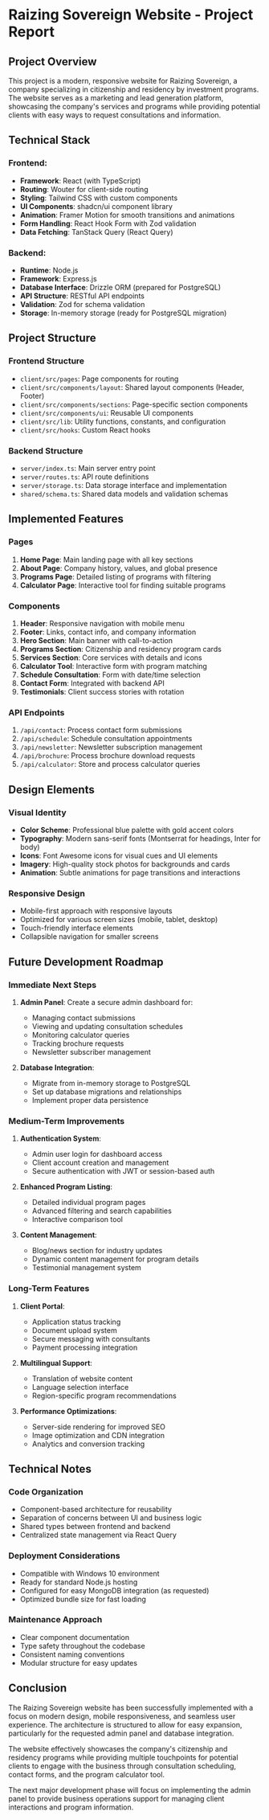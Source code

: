 # Raizing Sovereign Website - Project Report

## Project Overview

This project is a modern, responsive website for Raizing Sovereign, a company specializing in citizenship and residency by investment programs. The website serves as a marketing and lead generation platform, showcasing the company's services and programs while providing potential clients with easy ways to request consultations and information.

## Technical Stack

### Frontend:
- **Framework**: React (with TypeScript)
- **Routing**: Wouter for client-side routing
- **Styling**: Tailwind CSS with custom components
- **UI Components**: shadcn/ui component library
- **Animation**: Framer Motion for smooth transitions and animations
- **Form Handling**: React Hook Form with Zod validation
- **Data Fetching**: TanStack Query (React Query)

### Backend:
- **Runtime**: Node.js
- **Framework**: Express.js
- **Database Interface**: Drizzle ORM (prepared for PostgreSQL)
- **API Structure**: RESTful API endpoints
- **Validation**: Zod for schema validation
- **Storage**: In-memory storage (ready for PostgreSQL migration)

## Project Structure

### Frontend Structure
- `client/src/pages`: Page components for routing
- `client/src/components/layout`: Shared layout components (Header, Footer)
- `client/src/components/sections`: Page-specific section components
- `client/src/components/ui`: Reusable UI components
- `client/src/lib`: Utility functions, constants, and configuration
- `client/src/hooks`: Custom React hooks

### Backend Structure
- `server/index.ts`: Main server entry point
- `server/routes.ts`: API route definitions
- `server/storage.ts`: Data storage interface and implementation
- `shared/schema.ts`: Shared data models and validation schemas

## Implemented Features

### Pages
1. **Home Page**: Main landing page with all key sections
2. **About Page**: Company history, values, and global presence
3. **Programs Page**: Detailed listing of programs with filtering
4. **Calculator Page**: Interactive tool for finding suitable programs

### Components
1. **Header**: Responsive navigation with mobile menu
2. **Footer**: Links, contact info, and company information
3. **Hero Section**: Main banner with call-to-action
4. **Programs Section**: Citizenship and residency program cards
5. **Services Section**: Core services with details and icons
6. **Calculator Tool**: Interactive form with program matching
7. **Schedule Consultation**: Form with date/time selection
8. **Contact Form**: Integrated with backend API
9. **Testimonials**: Client success stories with rotation

### API Endpoints
1. `/api/contact`: Process contact form submissions
2. `/api/schedule`: Schedule consultation appointments
3. `/api/newsletter`: Newsletter subscription management
4. `/api/brochure`: Process brochure download requests
5. `/api/calculator`: Store and process calculator queries

## Design Elements

### Visual Identity
- **Color Scheme**: Professional blue palette with gold accent colors
- **Typography**: Modern sans-serif fonts (Montserrat for headings, Inter for body)
- **Icons**: Font Awesome icons for visual cues and UI elements
- **Imagery**: High-quality stock photos for backgrounds and cards
- **Animation**: Subtle animations for page transitions and interactions

### Responsive Design
- Mobile-first approach with responsive layouts
- Optimized for various screen sizes (mobile, tablet, desktop)
- Touch-friendly interface elements
- Collapsible navigation for smaller screens

## Future Development Roadmap

### Immediate Next Steps
1. **Admin Panel**: Create a secure admin dashboard for:
   - Managing contact submissions
   - Viewing and updating consultation schedules
   - Monitoring calculator queries
   - Tracking brochure requests
   - Newsletter subscriber management

2. **Database Integration**:
   - Migrate from in-memory storage to PostgreSQL
   - Set up database migrations and relationships
   - Implement proper data persistence

### Medium-Term Improvements
1. **Authentication System**:
   - Admin user login for dashboard access
   - Client account creation and management
   - Secure authentication with JWT or session-based auth

2. **Enhanced Program Listing**:
   - Detailed individual program pages
   - Advanced filtering and search capabilities
   - Interactive comparison tool

3. **Content Management**:
   - Blog/news section for industry updates
   - Dynamic content management for program details
   - Testimonial management system

### Long-Term Features
1. **Client Portal**:
   - Application status tracking
   - Document upload system
   - Secure messaging with consultants
   - Payment processing integration

2. **Multilingual Support**:
   - Translation of website content
   - Language selection interface
   - Region-specific program recommendations

3. **Performance Optimizations**:
   - Server-side rendering for improved SEO
   - Image optimization and CDN integration
   - Analytics and conversion tracking

## Technical Notes

### Code Organization
- Component-based architecture for reusability
- Separation of concerns between UI and business logic
- Shared types between frontend and backend
- Centralized state management via React Query

### Deployment Considerations
- Compatible with Windows 10 environment
- Ready for standard Node.js hosting
- Configured for easy MongoDB integration (as requested)
- Optimized bundle size for fast loading

### Maintenance Approach
- Clear component documentation
- Type safety throughout the codebase
- Consistent naming conventions
- Modular structure for easy updates

## Conclusion

The Raizing Sovereign website has been successfully implemented with a focus on modern design, mobile responsiveness, and seamless user experience. The architecture is structured to allow for easy expansion, particularly for the requested admin panel and database integration.

The website effectively showcases the company's citizenship and residency programs while providing multiple touchpoints for potential clients to engage with the business through consultation scheduling, contact forms, and the program calculator tool.

The next major development phase will focus on implementing the admin panel to provide business operations support for managing client interactions and program information.